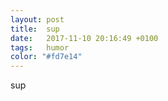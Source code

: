 ```yaml
---
layout: post
title:  sup
date:   2017-11-10 20:16:49 +0100
tags:   humor
color: "#fd7e14"
---
```


sup
